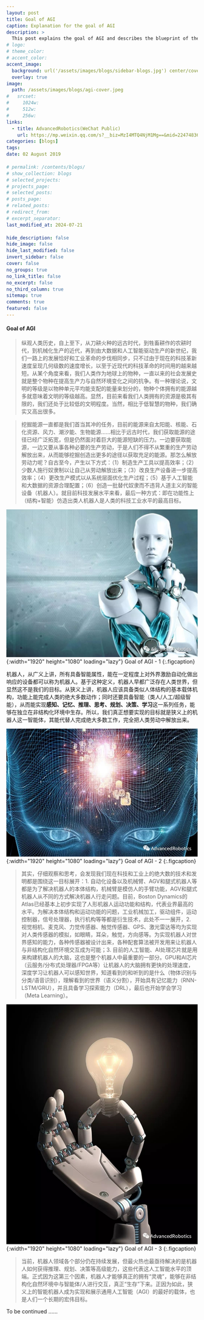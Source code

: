 ```yaml
---
layout: post
title: Goal of AGI
caption: Explanation for the goal of AGI
description: >
  This post explains the goal of AGI and describes the blueprint of the goal.
# logo:
# theme_color:
# accent_color:
accent_image:
  background: url('/assets/images/blogs/sidebar-blogs.jpg') center/cover
  overlay: true
image:
  path: /assets/images/blogs/agi-cover.jpeg
#   srcset:
#     1024w:
#     512w:
#     256w:
links:
  - title: AdvancedRobotics(WeChat Public)
    url: https://mp.weixin.qq.com/s?__biz=MzI4MTQ4NjM1Mg==&mid=2247483676&idx=1&sn=e5182b0a1f972f3b2b22d82a83f136f5&chksm=eba93463dcdebd7599fbc80d42d6eab79ace2063fc8ee53874f6161c19169cc13ab6544a0916&token=1977923450&lang=zh_CN#rd
categories: [blogs]
tags:
date: 02 August 2019

# permalink: /contents/blogs/
# show_collection: blogs
# selected_projects:
# projects_page:
# selected_posts:
# posts_page:
# related_posts:
# redirect_from:
# excerpt_separator:
last_modified_at: 2024-07-21

hide_description: false
hide_image: false
hide_last_modified: false
invert_sidebar: false
cover: false
no_groups: true
no_link_title: false
no_excerpt: false
no_third_column: true
sitemap: true
comments: true
featured: false
---
```


#### Goal of AGI

>  纵观人类历史，自上至下，从刀耕火种的远古时代，到牲畜耕作的农耕时代，到机械化生产的近代，再到由大数据和人工智能驱动生产的新世纪，我们一路上的发展恰好和工业革命的步伐相同步，只不过由于现在的科技革新速度呈现几何级数的速度增长，以至于近现代的科技革命的时间用的越来越短。从某个角度来看，我们人类作为地球上的物种，一直以来的社会发展史就是整个物种在提高生产力与自然环境变化之间的抗争。有一种理论说，文明的等级是以物种单元平均能支配的能量来划分的，物种个体拥有的能源越多就意味着文明的等级越高。显然，目前来看我们人类拥有的资源是极其有限的，我们还处于比较低的文明程度。当然，相比于低智慧的物种，我们确实又高出很多。

>  挖掘能源一直都是我们首当其冲的任务，目前的能源来自太阳能、核能、石化资源、风力、潮汐能、生物能源......相比于远古时代，我们获取能源的途径已经广泛拓宽，但是仍然面对着巨大的能源短缺的压力。一边要获取能源，一边又要从事各种必要的生产劳动，于是人们不得不从繁重的生产劳动解放出来，从而能够挖掘创造出更多的途径以获取充足的能源。那怎么解放劳动力呢？自古至今，产生以下方式：（1）制造生产工具以提高效率；（2）少数人施行奴隶制以让自己从劳动解放出来；（3）改良生产设备进一步提高效率；（4）更改生产模式以从系统层面优化生产过程；（5）基于人工智能和大数据的资源合理配置；（6）创造一批替代奴隶而不违背人道主义的智能设备（机器人）。就目前科技发展水平来看，最后一种方式：即在功能性上（结构+智能）仿造出类人机器人是人类的科技工业水平的最高目标。

![AGI Goal 1](/assets/images/blogs/agi-goal-1.jpeg){:width="1920" height="1080" loading="lazy"}
Goal of AGI - 1
{:.figcaption}

机器人，从广义上讲，所有具备智能属性，能在一定程度上对外界激励自动化做出响应的设备都可以称为机器人。基于这种定义，机器人早都广泛存在人类世界，但显然这不是我们的目标。从狭义上讲，机器人应该具备类似人体结构的基本载体机构，功能上能完成人类的绝大多数动作；同时还要具备智能（类人/人工/超级智能），从而能实现**感知、记忆、推理、思考、规划、决策、学习**这一系列任务，能够在独立在非结构化环境中生存。所以，我们真正想要实现的目标就是狭义上的机器人这一智能体，其能代替人完成绝大多数工作，完全把人类劳动中解放出来。

![AGI Goal 2](/assets/images/blogs/agi-goal-2.jpeg){:width="1920" height="1080" loading="lazy"}
Goal of AGI - 2
{:.figcaption}

>  其实，仔细观察和思考，会发现我们现在科技和工业上的绝大数的技术和发明都是围绕这一目标展开：1. 自动化设备以及机械臂、AGV和腿式机器人等都是为了解决机器人的本体结构，机械臂是模仿人的手臂功能，AGV和腿式机器人从不同的方式解决机器人行走问题。目前，Boston Dynamics的Atlas已经基本上初步实现了人形机器人运动功能和结构，代表业界最高的水平。为解决本体结构和运动功能的问题，工业机械加工，驱动组件，运动控制器，信号处理器，执行机构等等都是衍生技术，此处不一一展开，2. 视觉相机、麦克风、力觉传感器、触觉传感器、GPS、激光雷达等均为实现对人类传感器的模拟，如眼睛，耳朵，触觉，方向感等。为实现机器人对世界感知的能力，各种传感器被设计出来，各种配套算法被开发用来让机器人与非结构化自然环境交互成为可能；3. 目前的人工智能、AI处理芯片就是用来构建机器人的大脑，这也是整个机器人中最重要的一部分。GPU和AI芯片（云服务/分布式处理器/FPGA等）让机器人的大脑拥有更快的处理速度，深度学习让机器人可以感知世界，知道看到的和听到的是什么（物体识别与分类/语音识别），理解看到的世界（语义分割），开始具有记忆能力（RNN-LSTM/GRU），并且具备学习探索能力（DRL），最后也开始学会学习（Meta Learning）。

![AGI Goal 3](/assets/images/blogs/agi-goal-3.jpeg){:width="1920" height="1080" loading="lazy"}
Goal of AGI - 3
{:.figcaption}

>  当前，机器人领域各个部分仍在持续发展，但最火热也最亟待解决的是机器人如何获得推理、规划、决策等高级能力，这些代表这人工智能水平的顶端。正式因为这第三个因素，机器人才能够真正的拥有“灵魂”，能够在非结构化自然环境中与智能体/人进行交互，真正“生存”下来。正因为如此，狭义上的智能机器人成为实现和展示通用人工智能（AGI）的最好的载体，也是人们一个长期的宏伟目标。

To be continued ......
